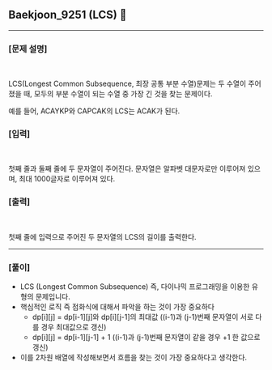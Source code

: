 ## Baekjoon_9251 (LCS) 🚀
___


### **[문제 설명]**
<br>

LCS(Longest Common Subsequence, 최장 공통 부분 수열)문제는 두 수열이 주어졌을 때, 모두의 부분 수열이 되는 수열 중 가장 긴 것을 찾는 문제이다.

예를 들어, ACAYKP와 CAPCAK의 LCS는 ACAK가 된다.


### **[입력]**
<br>

첫째 줄과 둘째 줄에 두 문자열이 주어진다. 문자열은 알파벳 대문자로만 이루어져 있으며, 최대 1000글자로 이루어져 있다.

### **[출력]**
<br>

첫째 줄에 입력으로 주어진 두 문자열의 LCS의 길이를 출력한다.

___


### **[풀이]**

- LCS (Longest Common Subsequence) 즉, 다이나믹 프로그래밍을 이용한 유형의 문제입니다.
- 핵심적인 로직 즉 점화식에 대해서 파악을 하는 것이 가장 중요하다
  - dp[i][j] = dp[i-1][j]와 dp[i][j-1]의 최대값 ((i-1)과 (j-1)번째 문자열이 서로 다를 경우 최대값으로 갱신)
  - dp[i][j] = dp[i-1][j-1] + 1 ((i-1)과 (j-1)번째 문자열이 같을 경우 +1 한 값으로 갱신)
- 이를 2차원 배열에 작성해보면서 흐름을 찾는 것이 가장 중요하다고 생각한다.
